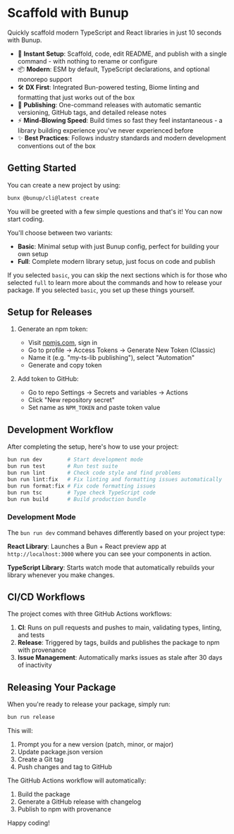 # Scaffold with Bunup

Quickly scaffold modern TypeScript and React libraries in just 10 seconds with Bunup.

- 🚀 **Instant Setup**: Scaffold, code, edit README, and publish with a single command - with nothing to rename or configure
- 📦 **Modern**: ESM by default, TypeScript declarations, and optional monorepo support
- 🛠️ **DX First**: Integrated Bun-powered testing, Biome linting and formatting that just works out of the box
- 🚢 **Publishing**: One-command releases with automatic semantic versioning, GitHub tags, and detailed release notes
- ⚡️ **Mind-Blowing Speed**: Build times so fast they feel instantaneous - a library building experience you've never experienced before
- ✨ **Best Practices**: Follows industry standards and modern development conventions out of the box

## Getting Started

You can create a new project by using:

```sh
bunx @bunup/cli@latest create
```

You will be greeted with a few simple questions and that's it! You can now start coding.

You'll choose between two variants:
- **Basic**: Minimal setup with just Bunup config, perfect for building your own setup
- **Full**: Complete modern library setup, just focus on code and publish

If you selected `basic`, you can skip the next sections which is for those who selected `full` to learn more about the commands and how to release your package. If you selected `basic`, you set up these things yourself.

## Setup for Releases

1. Generate an npm token:
   - Visit [npmjs.com](https://www.npmjs.com/), sign in
   - Go to profile → Access Tokens → Generate New Token (Classic)
   - Name it (e.g. "my-ts-lib publishing"), select "Automation"
   - Generate and copy token

2. Add token to GitHub:
   - Go to repo Settings → Secrets and variables → Actions
   - Click "New repository secret"
   - Set name as `NPM_TOKEN` and paste token value

## Development Workflow

After completing the setup, here's how to use your project:

```sh
bun run dev        # Start development mode
bun run test       # Run test suite
bun run lint       # Check code style and find problems
bun run lint:fix   # Fix linting and formatting issues automatically
bun run format:fix # Fix code formatting issues
bun run tsc        # Type check TypeScript code
bun run build      # Build production bundle
```

### Development Mode

The `bun run dev` command behaves differently based on your project type:

**React Library**: Launches a Bun + React preview app at `http://localhost:3000` where you can see your components in action.

**TypeScript Library**: Starts watch mode that automatically rebuilds your library whenever you make changes.

## CI/CD Workflows

The project comes with three GitHub Actions workflows:

1. **CI**: Runs on pull requests and pushes to main, validating types, linting, and tests
2. **Release**: Triggered by tags, builds and publishes the package to npm with provenance
3. **Issue Management**: Automatically marks issues as stale after 30 days of inactivity

## Releasing Your Package

When you're ready to release your package, simply run:

```sh
bun run release
```

This will:

1. Prompt you for a new version (patch, minor, or major)
2. Update package.json version
3. Create a Git tag
4. Push changes and tag to GitHub

The GitHub Actions workflow will automatically:

1. Build the package
2. Generate a GitHub release with changelog
3. Publish to npm with provenance

Happy coding!
